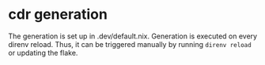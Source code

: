 # cdr generation

The generation is set up in .dev/default.nix. Generation is executed on every direnv reload.
Thus, it can be triggered manually by running `direnv reload` or updating the flake.


